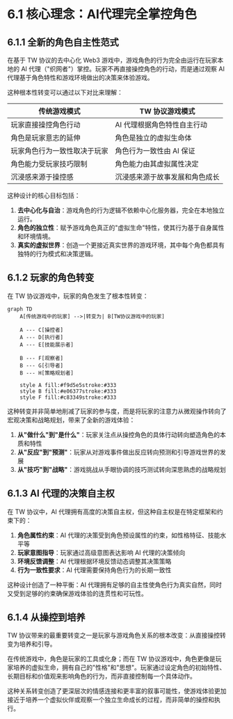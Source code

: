 # 6.1 核心理念：AI代理完全掌控角色

## 6.1.1 全新的角色自主性范式

在基于 TW 协议的去中心化 Web3 游戏中，游戏角色的行为完全由运行在玩家本地的 AI 代理（"织网者"）掌控。玩家不再直接操控角色的行动，而是通过观察 AI 代理基于角色特性和游戏环境做出的决策来体验游戏。

这种根本性转变可以通过以下对比来理解：

| **传统游戏模式** | **TW 协议游戏模式** |
|----------------|--------------------|
| 玩家直接操控角色行动 | AI 代理根据角色特性自主行动 |
| 角色是玩家意志的延伸 | 角色是独立的虚拟生命体 |
| 玩家角色行为一致性取决于玩家 | 角色行为一致性由 AI 保证 |
| 角色能力受玩家技巧限制 | 角色能力由其虚拟属性决定 |
| 沉浸感来源于操控感 | 沉浸感来源于故事发展和角色成长 |

这种设计的核心目标包括：

1. **去中心化与自治**：游戏角色的行为逻辑不依赖中心化服务器，完全在本地独立运行。
2. **角色的独立性**：赋予游戏角色真正的"虚拟生命"特性，使其行为基于自身属性和环境情境。
3. **真实的虚拟世界**：创造一个更接近真实世界的游戏环境，其中每个角色都具有独特的行为模式和决策逻辑。

## 6.1.2 玩家的角色转变

在 TW 协议游戏中，玩家的角色发生了根本性转变：

```mermaid
graph TD
    A[传统游戏中的玩家] -->|转变为| B[TW协议游戏中的玩家]

    A --- C[操控者]
    A --- D[执行者]
    A --- E[技能展示者]

    B --- F[观察者]
    B --- G[引导者]
    B --- H[策略规划者]

    style A fill:#f9d5e5stroke:#333
    style B fill:#e06377stroke:#333
    style F fill:#c83349stroke:#333
```

这种转变并非简单地削减了玩家的参与度，而是将玩家的注意力从微观操作转向了宏观决策和战略规划，带来了全新的游戏体验：

1. **从"做什么"到"是什么"**：玩家关注点从操控角色的具体行动转向塑造角色的本质和特性
2. **从"反应"到"预测"**：玩家从对游戏事件做出反应转向预测和引导游戏世界的发展
3. **从"技巧"到"战略"**：游戏挑战从手眼协调的技巧测试转向深思熟虑的战略规划

## 6.1.3 AI 代理的决策自主权

在 TW 协议中，AI 代理拥有高度的决策自主权，但这种自主权是在特定框架和约束下的：

1. **角色属性约束**：AI 代理的决策受到角色预设属性的约束，如性格特征、技能水平等
2. **玩家意图指导**：玩家通过高级意图表达影响 AI 代理的决策倾向
3. **环境反馈调整**：AI 代理根据环境反馈动态调整其决策策略
4. **行为一致性要求**：AI 代理需要保持角色行为的长期一致性

这种设计创造了一种平衡：AI 代理拥有足够的自主性使角色行为真实自然，同时又受到足够的约束确保游戏体验的连贯性和可玩性。

## 6.1.4 从操控到培养

TW 协议带来的最重要转变之一是玩家与游戏角色关系的根本改变：从直接操控转变为培养和引导。

在传统游戏中，角色是玩家的工具或化身；而在 TW 协议游戏中，角色更像是玩家培养的虚拟生命，拥有自己的"性格"和"思想"。玩家通过设定角色的初始特性、长期目标和价值观来影响角色的行为，而非直接控制每一个具体动作。

这种关系转变创造了更深层次的情感连接和更丰富的叙事可能性，使游戏体验更加接近于培养一个虚拟伙伴或观察一个独立生命成长的过程，而非简单的操控和执行。
